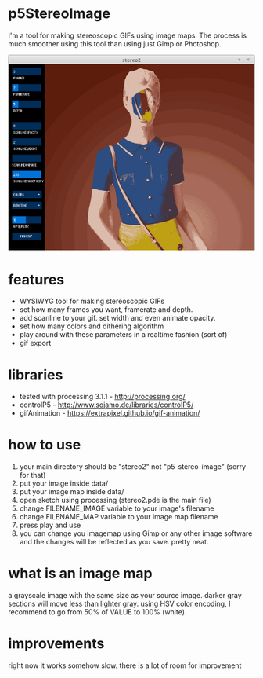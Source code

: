 # p5StereoImage
I'm a tool for making stereoscopic GIFs using image maps. The process is much smoother using this tool than using just Gimp or Photoshop.

![GUI](https://raw.githubusercontent.com/macramole/p5-stereo-image/master/gui.jpg)

# features
* WYSIWYG tool for making stereoscopic GIFs
* set how many frames you want, framerate and depth.
* add scanline to your gif. set width and even animate opacity.
* set how many colors and dithering algorithm 
* play around with these parameters in a realtime fashion (sort of)
* gif export

# libraries
* tested with processing 3.1.1 - http://processing.org/
* controlP5 - http://www.sojamo.de/libraries/controlP5/
* gifAnimation - https://extrapixel.github.io/gif-animation/

# how to use
1. your main directory should be "stereo2" not "p5-stereo-image" (sorry for that)
2. put your image inside data/
3. put your image map inside data/
4. open sketch using processing (stereo2.pde is the main file)
5. change FILENAME_IMAGE variable to your image's filename
6. change FILENAME_MAP variable to your image map filename 
7. press play and use
8. you can change you imagemap using Gimp or any other image software and the changes will be reflected as you save. pretty neat.

# what is an image map
a grayscale image with the same size as your source image. darker gray sections will move less than lighter gray. using HSV color encoding, I recommend to go from 50% of VALUE to 100% (white).

# improvements
right now it works somehow slow. there is a lot of room for improvement
